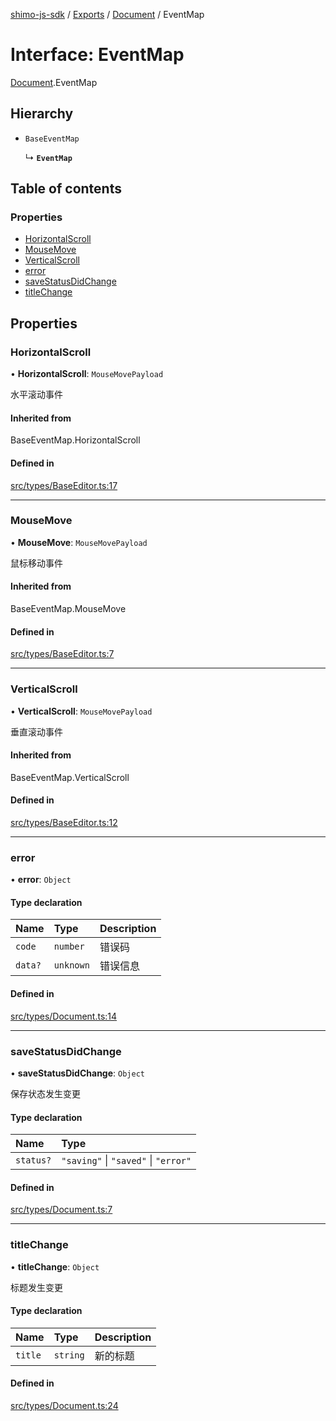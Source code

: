 [shimo-js-sdk](../README.md) / [Exports](../modules.md) / [Document](../modules/Document.md) / EventMap

# Interface: EventMap

[Document](../modules/Document.md).EventMap

## Hierarchy

- `BaseEventMap`

  ↳ **`EventMap`**

## Table of contents

### Properties

- [HorizontalScroll](Document.EventMap.md#horizontalscroll)
- [MouseMove](Document.EventMap.md#mousemove)
- [VerticalScroll](Document.EventMap.md#verticalscroll)
- [error](Document.EventMap.md#error)
- [saveStatusDidChange](Document.EventMap.md#savestatusdidchange)
- [titleChange](Document.EventMap.md#titlechange)

## Properties

### HorizontalScroll

• **HorizontalScroll**: `MouseMovePayload`

水平滚动事件

#### Inherited from

BaseEventMap.HorizontalScroll

#### Defined in

[src/types/BaseEditor.ts:17](https://github.com/shimohq/shimo-js-sdk/blob/a9f5498/src/types/BaseEditor.ts#L17)

___

### MouseMove

• **MouseMove**: `MouseMovePayload`

鼠标移动事件

#### Inherited from

BaseEventMap.MouseMove

#### Defined in

[src/types/BaseEditor.ts:7](https://github.com/shimohq/shimo-js-sdk/blob/a9f5498/src/types/BaseEditor.ts#L7)

___

### VerticalScroll

• **VerticalScroll**: `MouseMovePayload`

垂直滚动事件

#### Inherited from

BaseEventMap.VerticalScroll

#### Defined in

[src/types/BaseEditor.ts:12](https://github.com/shimohq/shimo-js-sdk/blob/a9f5498/src/types/BaseEditor.ts#L12)

___

### error

• **error**: `Object`

#### Type declaration

| Name | Type | Description |
| :------ | :------ | :------ |
| `code` | `number` | 错误码 |
| `data?` | `unknown` | 错误信息 |

#### Defined in

[src/types/Document.ts:14](https://github.com/shimohq/shimo-js-sdk/blob/a9f5498/src/types/Document.ts#L14)

___

### saveStatusDidChange

• **saveStatusDidChange**: `Object`

保存状态发生变更

#### Type declaration

| Name | Type |
| :------ | :------ |
| `status?` | ``"saving"`` \| ``"saved"`` \| ``"error"`` |

#### Defined in

[src/types/Document.ts:7](https://github.com/shimohq/shimo-js-sdk/blob/a9f5498/src/types/Document.ts#L7)

___

### titleChange

• **titleChange**: `Object`

标题发生变更

#### Type declaration

| Name | Type | Description |
| :------ | :------ | :------ |
| `title` | `string` | 新的标题 |

#### Defined in

[src/types/Document.ts:24](https://github.com/shimohq/shimo-js-sdk/blob/a9f5498/src/types/Document.ts#L24)
